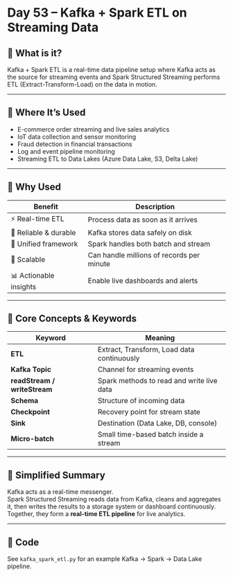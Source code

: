 # Day 53 – Kafka + Spark ETL on Streaming Data

## 🔹 What is it?
Kafka + Spark ETL is a real-time data pipeline setup where Kafka acts as the source for streaming events and Spark Structured Streaming performs ETL (Extract-Transform-Load) on the data in motion.

---

## 🔹 Where It’s Used
- E-commerce order streaming and live sales analytics  
- IoT data collection and sensor monitoring  
- Fraud detection in financial transactions  
- Log and event pipeline monitoring  
- Streaming ETL to Data Lakes (Azure Data Lake, S3, Delta Lake)

---

## 🔹 Why Used
| Benefit | Description |
|----------|--------------|
| ⚡ Real-time ETL | Process data as soon as it arrives |
| 💾 Reliable & durable | Kafka stores data safely on disk |
| 🧱 Unified framework | Spark handles both batch and stream |
| 🔁 Scalable | Can handle millions of records per minute |
| 📊 Actionable insights | Enable live dashboards and alerts |

---

## 🔹 Core Concepts & Keywords
| Keyword | Meaning |
|----------|----------|
| **ETL** | Extract, Transform, Load data continuously |
| **Kafka Topic** | Channel for streaming events |
| **readStream / writeStream** | Spark methods to read and write live data |
| **Schema** | Structure of incoming data |
| **Checkpoint** | Recovery point for stream state |
| **Sink** | Destination (Data Lake, DB, console) |
| **Micro-batch** | Small time-based batch inside a stream |

---

## 🔹 Simplified Summary
Kafka acts as a real-time messenger.  
Spark Structured Streaming reads data from Kafka, cleans and aggregates it, then writes the results to a storage system or dashboard continuously.  
Together, they form a **real-time ETL pipeline** for live analytics.

---

## 🧰 Code
See `kafka_spark_etl.py` for an example Kafka → Spark → Data Lake pipeline.
